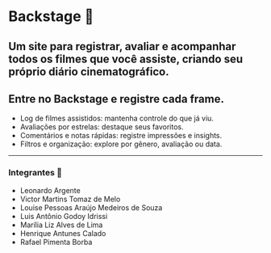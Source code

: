 # Backstage 🎥
Um site para registrar, avaliar e acompanhar todos os filmes que você assiste, criando seu próprio diário cinematográfico.
----------------------------------------------------------------------------------------------------------------------------------------------
## Entre no **Backstage** e registre cada frame.
- Log de filmes assistidos: mantenha controle do que já viu.
- Avaliações por estrelas: destaque seus favoritos.
- Comentários e notas rápidas: registre impressões e insights.
- Filtros e organização: explore por gênero, avaliação ou data.
----------------------------------------------------------------------------------------------------------------------------------------------
### Integrantes 🚀
- Leonardo Argente 
- Victor Martins Tomaz de Melo
- Louise Pessoas Araújo Medeiros de Souza
- Luis Antônio Godoy Idrissi
- Marília Liz Alves de Lima
- Henrique Antunes Calado
- Rafael Pimenta Borba
